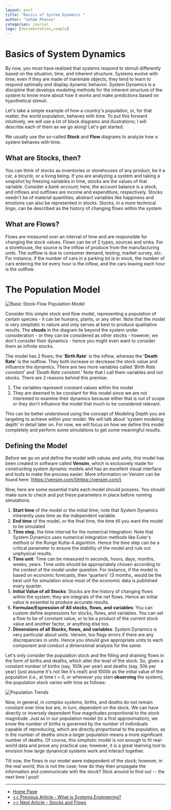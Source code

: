 ```yaml
---
layout: post
title: "Basics of System Dynamics "
author: "Soham Phanse"
categories: journal
tags: [documentation,sample]
---
```


# Basics of System Dynamics

By now, you must have realized that systems respond to stimuli differently based on the situation, time, and inherent structure. Systems evolve with time; even if they are made of inanimate objects, they tend to learn to respond optimally and display dynamic behavior. System Dynamics is a discipline that develops modeling methods for the inherent structure of the system to know more about how it works and make predictions based on hypothetical stimuli. 

Let's take a simple example of how a country's population, or, for that matter, the world population, behaves with time. To put this forward intuitively, we will use a lot of block diagrams and illustrations; I will describe each of them as we go along! Let's get started.

We usually use the so-called **Stock** and **Flow** diagrams to analyze how a system behaves with time. 

## What are Stocks, then?
You can think of stocks as inventories or storehouses of any product, be it a car, a bicycle, or a living being. If you are analyzing a system and taking a snapshot by freezing variables in time, stocks are the values of that variable. Consider a _bank account_; here, the account balance is a stock, and inflows and outflows are income and expenditure, respectively. Stocks needn't be of material quantities; abstract variables like happiness and emotions can also be represented in stocks. Stocks, in a more technical lingo, can be described as the history of changing flows within the system.

## What are Flows?
Flows are measured over an interval of time and are responsible for changing the stock values. Flows can be of 2 types, sources and sinks. For a storehouse, the source is the inflow of produce from the manufacturing units. The outflow is due to consumer demand, testing, market survey, etc. For instance, if the number of cars in a parking lot is in stock, the number of cars entering the lot every hour is the inflow, and the cars leaving each hour is the outflow. 

# The Population Model

![Basic Stock-Flow Population Model](https://sohamphanseiitb.github.io/Think-in-Systems/assets/system-dynamics/blog_population_model.jpg)

Consider this simple stock and flow model, representing a population of certain species - it can be humans, plants, or any other. Note that the model is very simplistic in nature and only serves at best to produce qualitative results. The **clouds** in the diagram lie beyond the system under consideration - or they can be considered as other stocks - however, we don't consider their dynamics - hence you might even want to consider them as infinite stocks. 

The model has 2 flows; the '**Birth Rate**' is the inflow, whereas the '**Death Rate**' is the outflow. They both increase or decrease the stock value and influence the dynamics. There are two more variables called '_Birth Rate constant_' and '_Death Rate constant_.' Note that I call them variables and not stocks. There are 2 reasons behind this premise:

1. The variables represent constant values within the model
2. They are deemed to be constant for this model since we are not interested to examine their dynamics because either that is out of scope or they don't influence the model that much to be considered relevant.

This can be better understood using the concept of Modeling Depth you are targeting to achieve within your model. We will talk about 'system modeling depth' in detail later on. For now, we will focus on how we define this model completely and perform some simulations to get some meaningful results. 

## Defining the Model
Before we go on and define the model with values and units, this model has been created in software called **Vensim**, which is exclusively made for constructing system dynamic models and has an excellent visual interface and tools to make the process easier. More information on Vensim can be found here: [https://vensim.com/](https://vensim.com/)

Now, here are some essential traits each model should possess. You should make sure to check and put these parameters in place before running simulations. 
1. **Start time** of the model or the initial time; note that System Dynamics inherently uses time as the independent variable.
2. **End time** of the model, or the final time, the time till you want the model to be simulated
3. **Time step**, the time interval for the numerical integration: Note that System Dynamics uses numerical integration methods like Euler's method or the Runge Kutta-4 algorithm. Hence the time step can be a critical parameter to ensure the stability of the model and rule out unphysical results.
4. **Time unit**: Time can be measured in seconds, hours, days, months, weeks, years. Time units should be appropriately chosen according to the context of the model under question. For instance, if the model is based on economic forecasts, then 'quarters' (3 months_ would be the best unit for simulation since most of the economic data is published every quarter.
5. **Initial Value of all Stocks**: Stocks are the history of changing flows within the system; they are integrals of the net flows. Hence an initial value is essential to produce accurate results.
6. **Formulae/Expression of All stocks, flows, and variables**: You can custom define expressions for stocks, flows, and variables. You can set a flow to be of constant value, or to be a product of the current stock value and another factor, or anything else too.
7. **Dimensions of all Stocks, flows, and variables**: System Dynamics is very particular about units. Vensim, too flags errors if there are any discrepancies in units. Hence you should give appropriate units to each component and conduct a dimensional analysis for the same. 

Let's only consider the population stock and the filling and draining flows in the form of births and deaths, which alter the level of the stock. So, given a constant number of births (say, 100k per year) and deaths (say, 50k per year) (just assume it's not like it's real!) and 1000k as the initial value of the population (i.e., at time t = 0, or whenever you start **observing** the system), the population stock varies with time as follows:

![Population Trends](https://sohamphanseiitb.github.io/Think-in-Systems/assets/system-dynamics/p2.png)

Now, in general, in complex systems, births, and deaths do not remain constant over time but are, in turn, dependent on the stock. We can have directly or inversely dependent flow magnitudes proportional to the stock magnitude. Just as in our population model (to a first approximation), we know the number of births is governed by the number of individuals capable of reproducing, which are directly proportional to the population, as is the number of deaths since a larger population means a more significant number of deaths. Of course, this simplistic model is not enough to fit real-world data and prove any practical use; however, it is a great learning tool to envision how large dynamical systems work and interact together.

Till now, the flows in our model were independent of the stock; however, in the real world, this is not the case; how do they then propagate the information and communicate with the stock? Stick around to find out -- the next time I post! 

---
- [Home Page](https://sohamphanseiitb.github.io/Think-in-Systems/index.html)
- [<< Previous Article - What is Systems Engineering?](https://sohamphanseiitb.github.io/Think-in-Systems/Systems_Theory/systems_engg/systems-engineering.html)
- [>> Next Article - Stocks and Flows](https://sohamphanseiitb.github.io/Think-in-Systems/Systems_Theory/system_dynamics/stocks_and_flows.html)

